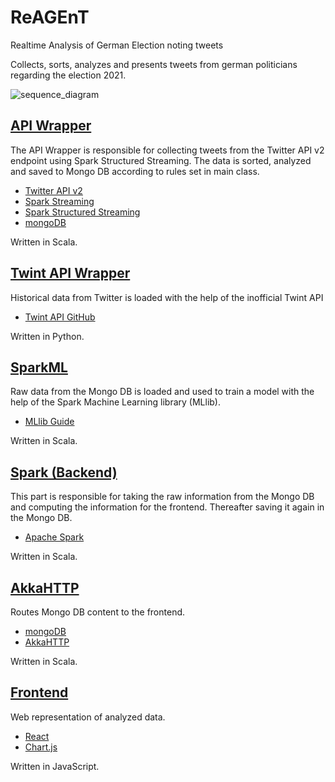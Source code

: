 # ReAGEnT

Realtime Analysis of German Election noting tweets

Collects, sorts, analyzes and presents tweets from german politicians regarding the election 2021. 

![sequence_diagram](https://raw.githubusercontent.com/ReAGEnT-WiSe2021-22/Wiki/main/ReAGEnT_sequence_diagram_v1.1.png)

## [API Wrapper](https://github.com/ReAGEnT-HTW-Berlin/ReAGEnT-API-Wrapper)
The API Wrapper is responsible for collecting tweets from the Twitter API v2 endpoint using Spark Structured Streaming. The data is sorted, analyzed and saved to Mongo DB according to rules set in main class.

- [Twitter API v2](https://developer.twitter.com/en/docs/twitter-api/early-access)
- [Spark Streaming](https://spark.apache.org/docs/latest/streaming-programming-guide.html)
- [Spark Structured Streaming](https://spark.apache.org/docs/latest/structured-streaming-programming-guide.html)
- [mongoDB](https://www.mongodb.com)

Written in Scala.

## [Twint API Wrapper](https://github.com/ReAGEnT-WiSe2021-22/Twint-API)
Historical data from Twitter is loaded with the help of the inofficial Twint API

- [Twint API GitHub](https://github.com/twintproject/twint)

Written in Python.

## [SparkML](https://github.com/ReAGEnT-WiSe2021-22/ReAGEnT-SparkNLP-SparkML)
Raw data from the Mongo DB is loaded and used to train a model with the help of the Spark Machine Learning library (MLlib).

- [MLlib Guide](https://spark.apache.org/docs/latest/ml-guide.html)

Written in Scala.

## [Spark (Backend)](https://github.com/ReAGEnT-HTW-Berlin/ReAGEnT-Spark)
This part is responsible for taking the raw information from the Mongo DB and computing the information for the frontend. Thereafter saving it again in the Mongo DB.

- [Apache Spark](https://spark.apache.org/docs/1.2.0/programming-guide.html)

Written in Scala.

## [AkkaHTTP](https://github.com/ReAGEnT-HTW-Berlin/ReAGEnT-AkkaHttp)
Routes Mongo DB content to the frontend.

- [mongoDB](https://www.mongodb.com)
- [AkkaHTTP](https://doc.akka.io/docs/akka-http/current/index.html)

Written in Scala.

## [Frontend](https://github.com/ReAGEnT-HTW-Berlin/ReAgentFrontEnd)
Web representation of analyzed data.

- [React](https://reactjs.org/docs/getting-started.html)
- [Chart.js](https://www.chartjs.org/docs/latest/)

Written in JavaScript.
